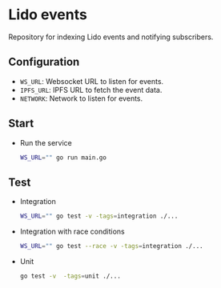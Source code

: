 # Lido events

Repository for indexing Lido events and notifying subscribers.

## Configuration

- `WS_URL`: Websocket URL to listen for events.
- `IPFS_URL`: IPFS URL to fetch the event data.
- `NETWORK`: Network to listen for events.

## Start 

- Run the service

    ```bash
    WS_URL="" go run main.go
    ```

## Test

- Integration

    ```bash
    WS_URL="" go test -v -tags=integration ./...  
    ```

- Integration with race conditions

    ```bash
    WS_URL="" go test --race -v -tags=integration ./...  
    ```

- Unit

    ```bash
    go test -v  -tags=unit ./...
    ```
